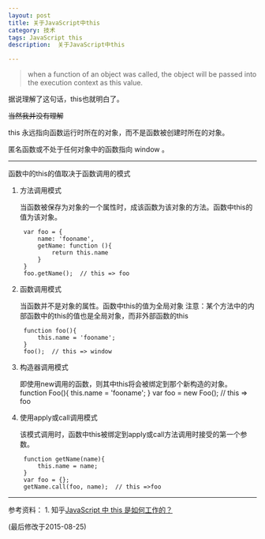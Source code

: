 ```yaml
---
layout: post
title: 关于JavaScript中this
category: 技术
tags: JavaScript this
description:  关于JavaScript中this

---
```


> when a function of an object was called, the object will be passed into the execution context as this value.
	
据说理解了这句话，this也就明白了。

<del>当然我并没有理解</del>

this 永远指向函数运行时所在的对象，而不是函数被创建时所在的对象。

匿名函数或不处于任何对象中的函数指向 window 。

---

函数中的this的值取决于函数调用的模式

1. 方法调用模式

	当函数被保存为对象的一个属性时，成该函数为该对象的方法。函数中this的值为该对象。

		var foo = {
    		name: 'fooname',
    		getName: function (){
     	  		return this.name  
    		}
		}
		foo.getName();  // this => foo

2. 函数调用模式

	当函数并不是对象的属性。函数中this的值为全局对象
	注意：某个方法中的内部函数中的this的值也是全局对象，而非外部函数的this

		function foo(){
    		this.name = 'fooname';  
		}
		foo();  // this => window

3. 构造器调用模式

	即使用new调用的函数，则其中this将会被绑定到那个新构造的对象。
		function Foo(){
    		this.name = 'fooname';
		}
		var foo = new Foo();  // this => foo

4. 使用apply或call调用模式

	该模式调用时，函数中this被绑定到apply或call方法调用时接受的第一个参数。

		function getName(name){
    		this.name = name;
		}
		var foo = {};
		getName.call(foo, name);  // this =>foo
	
---
	
参考资料：
	1. 知乎[JavaScript 中 this 是如何工作的？](http://www.zhihu.com/question/19624483)
	
(最后修改于2015-08-25)